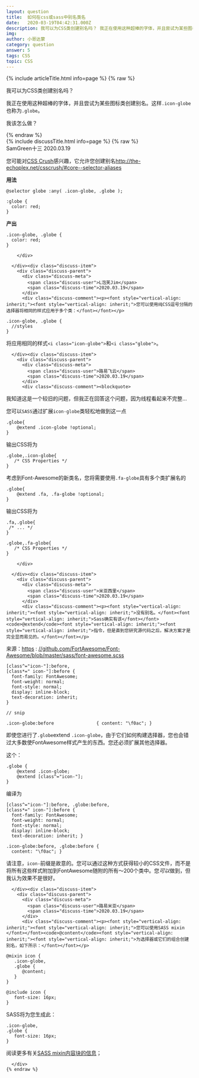 ```yaml
---
layout: question
title:  如何在css或sass中别名类名
date:   2020-03-19T04:42:31.000Z
description: 我可以为CSS类创建别名吗？ 我正在使用这种超棒的字体，并且尝试为某些图标类创建别名。这样.icon-globe也称为.globe。我该怎么做？ ...
img: 
author: 小哥达蒙
category: question
answer: 5
tags: CSS
topic: CSS
---
```

<div class="article-root">
  <div class="article">
    {% include articleTitle.html info=page %}
    {% raw %}
    <div class="article-content"><p><font style="vertical-align: inherit;"><font style="vertical-align: inherit;">我可以为CSS类创建别名吗？ </font></font></p>

<p><font style="vertical-align: inherit;"><font style="vertical-align: inherit;">我正在使用这种超棒的字体，并且尝试为某些图标类创建别名。</font><font style="vertical-align: inherit;">这样</font></font><code>.icon-globe</code><font style="vertical-align: inherit;"><font style="vertical-align: inherit;">也称为</font></font><code>.globe</code><font style="vertical-align: inherit;"><font style="vertical-align: inherit;">。</font></font></p>

<p><font style="vertical-align: inherit;"><font style="vertical-align: inherit;">我该怎么做？   </font></font></p></div>
    {% endraw %}
  </div>

  <div class="discuss-wrapper">
    {% include discussTitle.html info=page %}
    {% raw %}
    <div class="discuss-item">
        <div class="discuss-parent">
          <div class="discuss-meta">
            <span class="discuss-user">SamGreen十三</span>
            <span class="discuss-time">2020.03.19</span>
          </div>
          <div class="discuss-comment"><p><font style="vertical-align: inherit;"><font style="vertical-align: inherit;">您可能对</font></font><a href="http://the-echoplex.net/csscrush/" rel="nofollow"><font style="vertical-align: inherit;"><font style="vertical-align: inherit;">CSS Crush</font></font></a><font style="vertical-align: inherit;"><font style="vertical-align: inherit;">感兴趣，</font><font style="vertical-align: inherit;">它允许您创建别名</font></font><a href="http://the-echoplex.net/csscrush/#core--selector-aliases" rel="nofollow"><font style="vertical-align: inherit;"><font style="vertical-align: inherit;">http://the-echoplex.net/csscrush/#core--selector-aliases</font></font></a></p>

<p><strong><font style="vertical-align: inherit;"><font style="vertical-align: inherit;">用法</font></font></strong></p>

<pre><code>@selector globe :any( .icon-globe, .globe );<font></font>
<font></font>
:globe {<font></font>
  color: red;<font></font>
}<font></font>
</code></pre>

<p><strong><font style="vertical-align: inherit;"><font style="vertical-align: inherit;">产出</font></font></strong></p>

<pre><code>.icon-globe, .globe {<font></font>
  color: red;<font></font>
}<font></font>
</code></pre></div>
        </div>
        
      </div><div class="discuss-item">
        <div class="discuss-parent">
          <div class="discuss-meta">
            <span class="discuss-user">L泡芙Jim</span>
            <span class="discuss-time">2020.03.19</span>
          </div>
          <div class="discuss-comment"><p><font style="vertical-align: inherit;"><font style="vertical-align: inherit;">您可以使用纯CSS逗号分隔的选择器将相同的样式应用于多个类：</font></font></p>

<pre><code>.icon-globe, .globe {<font></font>
  //styles<font></font>
}<font></font>
</code></pre>

<p><font style="vertical-align: inherit;"><font style="vertical-align: inherit;">将应用相同的样式</font></font><code>&lt;i class="icon-globe"&gt;</code><font style="vertical-align: inherit;"><font style="vertical-align: inherit;">和</font></font><code>&lt;i class="globe"&gt;</code><font style="vertical-align: inherit;"><font style="vertical-align: inherit;">。</font></font></p></div>
        </div>
        
      </div><div class="discuss-item">
        <div class="discuss-parent">
          <div class="discuss-meta">
            <span class="discuss-user">路易飞云</span>
            <span class="discuss-time">2020.03.19</span>
          </div>
          <div class="discuss-comment"><blockquote>
  <p><font style="vertical-align: inherit;"><font style="vertical-align: inherit;">我知道这是一个较旧的问题，但我正在回答这个问题，因为线程看起来不完整...</font></font></p>
</blockquote>

<p><font style="vertical-align: inherit;"><font style="vertical-align: inherit;">您可以</font></font><code>SASS</code><font style="vertical-align: inherit;"><font style="vertical-align: inherit;">通过扩展</font></font><code>icon-globe</code><font style="vertical-align: inherit;"><font style="vertical-align: inherit;">类</font><font style="vertical-align: inherit;">轻松地做到这一点</font></font></p>

<pre><code>.globe{<font></font>
    @extend .icon-globe !optional;<font></font>
}<font></font>
</code></pre>

<p><font style="vertical-align: inherit;"><font style="vertical-align: inherit;">输出CSS将为</font></font></p>

<pre><code>.globe,.icon-globe{<font></font>
   /* CSS Properties */<font></font>
}<font></font>
</code></pre>

<p><font style="vertical-align: inherit;"><font style="vertical-align: inherit;">考虑到Font-Awesome的新类名，您将需要使用</font></font><code>.fa-globe</code><font style="vertical-align: inherit;"><font style="vertical-align: inherit;">具有多个类扩展名的</font></font></p>

<pre><code>.globe{<font></font>
    @extend .fa, .fa-globe !optional;<font></font>
}<font></font>
</code></pre>

<p><font style="vertical-align: inherit;"><font style="vertical-align: inherit;">输出CSS将为</font></font></p>

<pre><code>.fa,.globe{<font></font>
 /* ... */<font></font>
}<font></font>
<font></font>
.globe,.fa-globe{<font></font>
   /* CSS Properties */<font></font>
}<font></font>
</code></pre></div>
        </div>
        
      </div><div class="discuss-item">
        <div class="discuss-parent">
          <div class="discuss-meta">
            <span class="discuss-user">米亚西里</span>
            <span class="discuss-time">2020.03.19</span>
          </div>
          <div class="discuss-comment"><p><font style="vertical-align: inherit;"><font style="vertical-align: inherit;">没有别名。</font><font style="vertical-align: inherit;">Sass确实有该</font></font><code>@extend</code><font style="vertical-align: inherit;"><font style="vertical-align: inherit;">指令，但是直到您研究源代码之后，解决方案才是完全显而易见的。</font></font></p>

<p><font style="vertical-align: inherit;"><font style="vertical-align: inherit;">来源：</font><a href="https://github.com/FortAwesome/Font-Awesome/blob/master/sass/font-awesome.scss" rel="nofollow noreferrer"><font style="vertical-align: inherit;">https</font></a><font style="vertical-align: inherit;"> : </font></font><a href="https://github.com/FortAwesome/Font-Awesome/blob/master/sass/font-awesome.scss" rel="nofollow noreferrer"><font style="vertical-align: inherit;"><font style="vertical-align: inherit;">//github.com/FortAwesome/Font-Awesome/blob/master/sass/font-awesome.scss</font></font></a></p>

<pre><code>[class^="icon-"]:before,<font></font>
[class*=" icon-"]:before {<font></font>
  font-family: FontAwesome;<font></font>
  font-weight: normal;<font></font>
  font-style: normal;<font></font>
  display: inline-block;<font></font>
  text-decoration: inherit;<font></font>
}<font></font>
<font></font>
// snip<font></font>
<font></font>
.icon-globe:before                { content: "\f0ac"; }<font></font>
</code></pre>

<p><font style="vertical-align: inherit;"><font style="vertical-align: inherit;">即使您进行了</font></font><code>.globe</code><font style="vertical-align: inherit;"><font style="vertical-align: inherit;">extend </font></font><code>.icon-globe</code><font style="vertical-align: inherit;"><font style="vertical-align: inherit;">，由于它们如何构建选择器，您也会错过大多数使FontAwesome样式产生的东西。</font><font style="vertical-align: inherit;">您还必须扩展其他选择器。</font></font></p>

<p><font style="vertical-align: inherit;"><font style="vertical-align: inherit;">这个：</font></font></p>

<pre><code>.globe {<font></font>
    @extend .icon-globe;<font></font>
    @extend [class^="icon-"];<font></font>
}<font></font>
</code></pre>

<p><font style="vertical-align: inherit;"><font style="vertical-align: inherit;">编译为</font></font></p>

<pre><code>[class^="icon-"]:before, .globe:before,<font></font>
[class*=" icon-"]:before {<font></font>
  font-family: FontAwesome;<font></font>
  font-weight: normal;<font></font>
  font-style: normal;<font></font>
  display: inline-block;<font></font>
  text-decoration: inherit; }<font></font>
<font></font>
.icon-globe:before, .globe:before {<font></font>
  content: "\f0ac"; }<font></font>
</code></pre>

<p><font style="vertical-align: inherit;"><font style="vertical-align: inherit;">请注意，</font></font><code>icon-</code><font style="vertical-align: inherit;"><font style="vertical-align: inherit;">前缀是故意的。</font><font style="vertical-align: inherit;">您可以通过这种方式获得较小的CSS文件，而不是将所有这些样式附加到FontAwesome随附的所有〜200个类中。</font><font style="vertical-align: inherit;">您</font></font><em><font style="vertical-align: inherit;"><font style="vertical-align: inherit;">可以</font></font></em><font style="vertical-align: inherit;"><font style="vertical-align: inherit;">做到，但我认为效果不是很好。</font></font></p></div>
        </div>
        
      </div><div class="discuss-item">
        <div class="discuss-parent">
          <div class="discuss-meta">
            <span class="discuss-user">路易米亚</span>
            <span class="discuss-time">2020.03.19</span>
          </div>
          <div class="discuss-comment"><p><font style="vertical-align: inherit;"><font style="vertical-align: inherit;">您可以使用SASS mixin </font></font><code>@content</code><font style="vertical-align: inherit;"><font style="vertical-align: inherit;">为选择器或它们的组合创建别名，如下所示：</font></font></p>

<pre><code>@mixin icon {<font></font>
   .icon-globe,<font></font>
   .globe {<font></font>
      @content;<font></font>
   }<font></font>
}<font></font>
<font></font>
@include icon {<font></font>
   font-size: 16px;<font></font>
}<font></font>
</code></pre>

<p><font style="vertical-align: inherit;"><font style="vertical-align: inherit;">SASS将为您生成此：</font></font></p>

<pre class="lang-css prettyprint-override"><code>.icon-globe,<font></font>
.globe {<font></font>
   font-size: 16px;<font></font>
}<font></font>
</code></pre>

<p><font style="vertical-align: inherit;"><font style="vertical-align: inherit;">阅读更多有关</font></font><a href="https://sass-lang.com/documentation/at-rules/mixin#content-blocks" rel="nofollow noreferrer"><font style="vertical-align: inherit;"><font style="vertical-align: inherit;">SASS mixin内容块的信息</font></font></a><font style="vertical-align: inherit;"><font style="vertical-align: inherit;">；</font></font></p></div>
        </div>
        
      </div>
    {% endraw %}
  </div>
<div>
